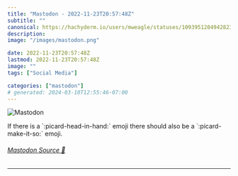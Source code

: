 ```yaml
---
title: "Mastodon - 2022-11-23T20:57:48Z"
subtitle: ""
canonical: https://hachyderm.io/users/mweagle/statuses/109395120494282335
description:
image: "/images/mastodon.png"

date: 2022-11-23T20:57:48Z
lastmod: 2022-11-23T20:57:48Z
image: ""
tags: ["Social Media"]

categories: ["mastodon"]
# generated: 2024-03-10T12:55:46-07:00
---
```

![Mastodon](/images/mastodon.png)

<p>If there is a `:picard-head-in-hand:` emoji there should also be a `:picard-make-it-so:` emoji.</p>


###### [Mastodon Source 🐘](https://hachyderm.io/@mweagle/109395120494282335)

___
